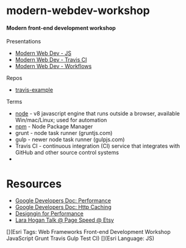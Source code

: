 # modern-webdev-workshop
#### Modern front-end development workshop

Presentations
* [Modern Web Dev - JS](http://mjuniper.github.io/presentations/modern-webdev-js#/)
* [Modern Web Dev - Travis CI](http://mjuniper.github.io/presentations/modern-webdev-ci#/)
* [Modern Web Dev - Workflows](http://mjuniper.github.io/presentations/modern-webdev-workflow.html#/)

Repos
* [travis-example](https://github.com/mjuniper/travis-example)

Terms
* [node](nodejs.org) - v8 javascript engine that runs outside a browser, available Win/mac/Linux; used for automation
* [npm](https://www.npmjs.com/) - Node Package Manager
* grunt - node task runner (gruntjs.com)
* gulp - newer node task runner (gulpjs.com)
* Travis CI - continuous integration (CI) service that integrates with GitHub and other source control systems
* 

# Resources
- [Google Developers Doc: Performance](https://developers.google.com/web/fundamentals/performance/?hl=en)
- [Google Developers Doc: Http Caching](https://developers.google.com/web/fundamentals/performance/optimizing-content-efficiency/http-caching?hl=en#cache-control)
- [Designgin for Performance](http://larahogan.me/)
- [Lara Hogan Talk @ Page Speed @ Etsy](https://www.youtube.com/watch?v=EPDZJbTLOQI)


[](Esri Tags: Web Frameworks Front-end Development Workshop JavaScript Grunt Travis Gulp Test CI)
[](Esri Language: JS)


